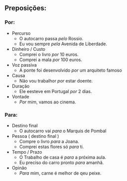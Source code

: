 ## Preposições:

### Por:
* Percurso
  * O autocarro passa *pelo* Rossio.
  * Eu vou sempre *pela* Avenida de Liberdade.
* Dinheiro / Custo
  * Comprei o livro *por* 10 euros.
  * Comprei a mala *por* 100 euros.
* Voz passiva
  * A ponte foi desenvolvido  *por* um arquiteto famoso
* Causa
  * Não vou trabalhor  *por* estar doente.
* Duração
  *  Ele eesteve em Portugal *por* 2 dias.
* Vontade
  * *Por* mim, vamos ao cinema.

### Para:
* Destino final
  * O autocarro vai *para* o Marquis de Pombal
* Pessoa ( destino final )
  * Compre o livro *para* a Joana.
  * Comprei estas flores só *para* ti.
* Tempo / Prazo
  * O Trabalho de casa é *para* a próxima aula.
  * Eu preciso do carro pronto *para* amanhã.
* Opinão
  * *Para* mim,  carne é melhor de qeu peixe.
